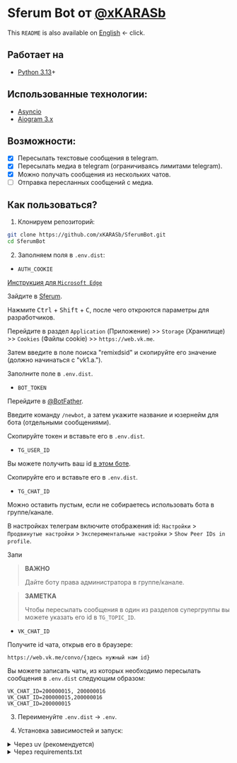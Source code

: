 # Sferum Bot от [@xKARASb](https://github.com/xKARASb)

This `README` is also available on [English](https://github.com/xKARASb/SferumBot/blob/main/README_EN.md) <- click.

## Работает на

- [Python 3.13](https://docs.python.org/3.13/)+

## Использованные технологии:

- [Asyncio](https://docs.python.org/3/library/asyncio.html)
- [Aiogram 3.x](https://docs.aiogram.dev/en/latest/)

## Возможности:

- [x] Пересылать текстовые сообщения в telegram.
- [x] Пересылать медиа в telegram (ограничиваясь лимитами telegram).
- [x] Можно получать сообщения из нескольких чатов.
- [ ] Отправка пересланных сообщений с медиа.

## Как пользоваться?

1. Клонируем репозиторий:

``` sh
git clone https://github.com/xKARASb/SferumBot.git
cd SferumBot
```

2. Заполняем поля в `.env.dist`:

- `AUTH_COOKIE`

[Инструкция для `Microsoft Edge`](https://github.com/xKARASb/SferumBot/issues/9)

Зайдите в [Sferum](https://web.vk.me/).

Нажмите <kbd>Ctrl</kbd> + <kbd>Shift</kbd> + <kbd>C</kbd>, после чего откроются параметры для разработчиков.

Перейдите в раздел `Application` (Приложение) >> `Storage` (Хранилище) >> `Cookies` (Файлы cookie) >> `https://web.vk.me`.

Затем введите в поле поиска "remixdsid" и скопируйте его значение (должно начинаться с "vk1.a.").

Заполните поле в `.env.dist`.

- `BOT_TOKEN`

Перейдите в [@BotFather](https://t.me/BotFather).

Введите команду `/newbot`, а затем укажите название и юзернейм для бота (отдельными сообщениями).

Скопируйте токен и вставьте его в `.env.dist`.

- `TG_USER_ID`

Вы можете получить ваш id [в этом боте](https://t.me/username_to_id_bot).

Скопируйте его и вставьте его в `.env.dist`.

- `TG_CHAT_ID`

Можно оставить пустым, если не собираетесь использовать бота в группе/канале.

В настройках телеграм включите отображения id: `Настройки` > `Продвинутые настройки` > `Эксперементальные настройки` > `Show Peer IDs in profile`.

Запи

> **ВАЖНО**
>
> Дайте боту права администратора в группе/канале.

> **ЗАМЕТКА**
>
> Чтобы пересылать сообщения в один из разделов супергруппы вы можете указать его id в `TG_TOPIC_ID`.

- `VK_CHAT_ID`

Получите id чата, открыв его в браузере:

```
https://web.vk.me/convo/{здесь нужный нам id}
```

Вы можете записать чаты, из которых необходимо пересылать сообщения в `.env.dist` следующим образом:

```
VK_CHAT_ID=200000015, 200000016
VK_CHAT_ID=200000015,200000016
VK_CHAT_ID=200000015
```

3. Переименуйте `.env.dist` -> `.env`.

4. Установка зависимостей и запуск:

<details>
<summary>Через uv (рекомендуется)</summary>

**Устанавливаем `uv` (если еще не установлен):**

Linux:

``` bash
curl -LsSf https://astral.sh/uv/install.sh | sh
```

Windows:

``` bash
powershell -ExecutionPolicy ByPass -c "irm https://astral.sh/uv/install.ps1 | iex"
```

**Запускаем:**

``` sh
uv run startup.py
```

</details>

<details>
<summary>Через requirements.txt</summary>

1. Созаём и активируем виртуальное окружение:

``` sh
python3 -m venv venv
. venv/bin/activate
```

> **ЗАМЕТКА**
>
> Вторая команда для Windows выглядит следющим образом:
>
> ```
> .\venv\Scripts\Activate
> ```

2. Установка необходимых пакетов:

``` sh
pip install -r requirements.txt
```

3. Запуск:

``` sh
python3 startup.py
```

## Лицензия:

MIT

**Открытое програмное обеспечение, черт возьми!**
